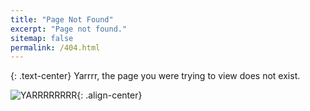 ```yaml
---
title: "Page Not Found"
excerpt: "Page not found."
sitemap: false
permalink: /404.html
---
```


{: .text-center}
Yarrrr, the page you were trying to view does not exist.

![YARRRRRRRR](/assets/images/pirate-avatar_animated_x3.gif){: .align-center}
